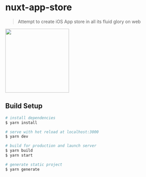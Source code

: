 # nuxt-app-store

> Attempt to create iOS App store in all its fluid glory on web

<img src="./static/promo1.gif" width="200">

## Build Setup

```bash
# install dependencies
$ yarn install

# serve with hot reload at localhost:3000
$ yarn dev

# build for production and launch server
$ yarn build
$ yarn start

# generate static project
$ yarn generate
```

